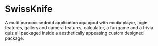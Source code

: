 # SwissKnife
A multi purpose android application equipped with media player, login features, gallery and camera features, calculator, a fun game and a trivia quiz all packaged inside a aesthetically appeasing custom designed package.
